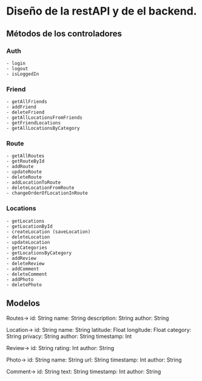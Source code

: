 # Diseño de la restAPI y de el backend.





## Métodos de los controladores

### Auth
    - login
    - logout
    - isLoggedIn
### Friend
    - getAllFriends
    - addFriend
    - deleteFriend
    - getAllLocationsFromFriends
    - getFriendLocations
    - getAllLocationsByCategory
### Route
    - getAllRoutes
    - getRouteById
    - addRoute
    - updateRoute
    - deleteRoute
    - addLocationToRoute
    - deleteLocationFromRoute
    - changeOrderOfLocationInRoute
### Locations
    - getLocations
    - getLocationById
    - createLocation (saveLocation)
    - deleteLocation
    - updateLocation
    - getCategories
    - getLocationsByCategory
    - addReview
    - deleteReview
    - addComment
    - deleteComment
    - addPhoto
    - deletePhoto

## Modelos

Routes->
    id: String
    name: String
    description: String
    author: String 

Location->
    id: String
    name: String
    latitude: Float
    longitude: Float
    category: String
    privacy: String
    author: String
    timestamp: Int

Review->
    id: String
    rating: Int
    author: String


Photo->
    id: String
    name: String
    url: String
    timestamp: Int
    author: String 

Comment->
    id: String
    text: String
    timestamp: Int
    author: String 
